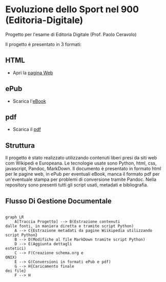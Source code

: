 # Evoluzione dello Sport nel 900 (Editoria-Digitale)
Progetto per l'esame di Editoria Digitale (Prof. Paolo Ceravolo)

Il progetto è presentato in 3 formati:

## HTML
 - Apri la [pagina Web](https://htmlpreview.github.io/?https://github.com/SimPicc/Editoria-Digitale/blob/main/Progetto/index.html)

## ePub
 - Scarica l'[eBook](https://github.com/SimPicc/Editoria-Digitale/raw/main/Progetto/Sport900.epub)

## pdf
 - Scarica il [pdf](https://github.com/SimPicc/Editoria-Digitale/raw/main/Progetto/Sport900.pdf)

## Struttura
Il progetto è stato realizzato utilizzando contenuti liberi presi da siti web com Wikipedi e Europeana.
Le tecnologie usate sono Python, html, css, javascript, Pandoc, MarkDown.
Il documento è presentato in formato html per le pagine web, in ePub per eventuali eBook, manca il formato pdf per un'eventuale stampa per problemi di conversione tramite Pandoc.
Nella repository sono presenti tutti gli script usati, metadati e bibliografia.

## Flusso Di Gestione Documentale
```mermaid

graph LR
    A[Traccia Progetto] --> B(Estrazione contenuti
dalle fonti, in maniera diretta e tramite script Python)
    A --> C{Estrazione metadati da pagine Wiikipedia utilizzando script Python}
    B --> D(Modifiche al file MarkDown tramite script Python)
    D --> E(Aggiunta dettagli
estetici)
    C --> F(Creazione schema.org e
ONIX)
    E --> G(Conversioni in formati ePub e pdf)
    G --> H{Caricamento finale
dei file}
    F --> H

```
